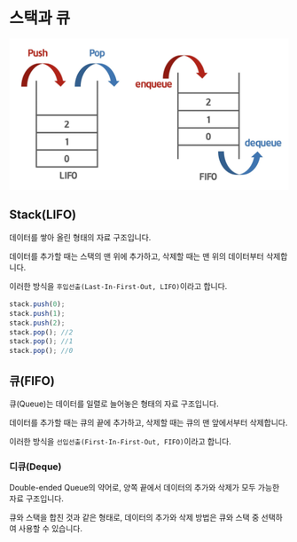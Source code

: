 # 스택과 큐

![](/study/assets/content_datastructure_stack_queue.jpeg)

## Stack(LIFO)

데이터를 쌓아 올린 형태의 자료 구조입니다.

데이터를 추가할 때는 스택의 맨 위에 추가하고, 삭제할 때는 맨 위의 데이터부터 삭제합니다.

이러한 방식을 `후입선출(Last-In-First-Out, LIFO)`이라고 합니다.

```js
stack.push(0);
stack.push(1);
stack.push(2);
stack.pop(); //2
stack.pop(); //1
stack.pop(); //0
```

## 큐(FIFO)

큐(Queue)는 데이터를 일렬로 늘어놓은 형태의 자료 구조입니다.

데이터를 추가할 때는 큐의 끝에 추가하고, 삭제할 때는 큐의 맨 앞에서부터 삭제합니다.

이러한 방식을 `선입선출(First-In-First-Out, FIFO)`이라고 합니다.

### 디큐(Deque)

Double-ended Queue의 약어로, 양쪽 끝에서 데이터의 추가와 삭제가 모두 가능한 자료 구조입니다.

큐와 스택을 합친 것과 같은 형태로, 데이터의 추가와 삭제 방법은 큐와 스택 중 선택하여 사용할 수 있습니다.
